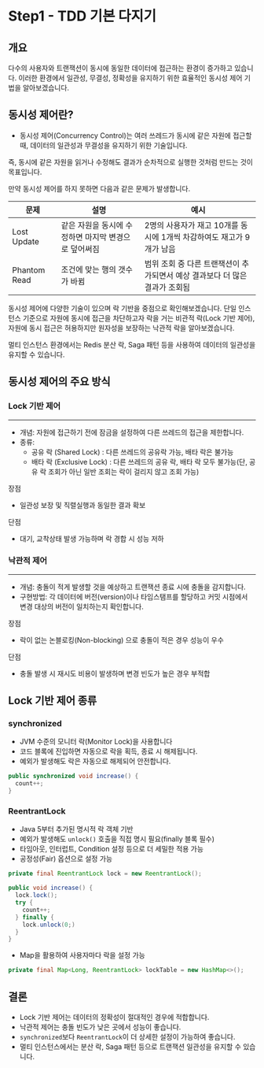 # Step1 - TDD 기본 다지기

## 개요
다수의 사용자와 트랜잭션이 동시에 동일한 데이터에 접근하는 환경이 증가하고 있습니다. 이러한 환경에서 일관성, 무결성, 정확성을 유지하기 위한 효율적인 동시성 제어 기법을 알아보겠습니다.

## 동시성 제어란?
- 동시성 제어(Concurrency Control)는 여러 쓰레드가 동시에 같은 자원에 접근할 때, 데이터의 일관성과 무결성을 유지하기 위한 기술입니다.

즉, 동시에 같은 자원을 읽거나 수정해도 결과가 순차적으로 실행한 것처럼 만드는 것이 목표입니다.

만약 동시성 제어를 하지 못하면 다음과 같은 문제가 발생합니다.

|문제|설명|예시|
|----|----|----|
|Lost Update| 같은 자원을 동시에 수정하면 마지막 변경으로 덮어써짐|2명의 사용자가 재고 10개를 동시에 1개씩 차감하여도 재고가 9개가 남음|
|Phantom Read|조건에 맞는 행의 갯수가 바뀜|범위 조회 중 다른 트랜잭션이 추가되면서 예상 결과보다 더 많은 결과가 조회됨

동시성 제어에 다양한 기술이 있으며 락 기반을 중점으로 확인해보겠습니다. 단일 인스턴스 기준으로 자원에 동시에 접근을 차단하고자 락을 거는 비관적 락(Lock 기반 제어), 자원에 동시 접근은 허용하지만 원자성을 보장하는 낙관적 락을 알아보겠습니다. 

멀티 인스턴스 환경에서는 Redis 분산 락, Saga 패턴 등을 사용하여 데이터의 일관성을 유지할 수 있습니다.

## 동시성 제어의 주요 방식

### Lock 기반 제어
---
- 개념: 자원에 접근하기 전에 잠금을 설정하여 다른 쓰레드의 접근을 제한합니다.
- 종류:
  - 공유 락 (Shared Lock) : 다른 쓰레드의 공유락 가능, 배타 락은 불가능
  - 배타 락 (Exclusive Lock) : 다른 쓰레드의 공유 락, 배타 락 모두 불가능(단, 공유 락 조회가 아닌 일반 조회는 락이 걸리지 않고 조회 가능)  

장점
 - 일관성 보장 및 직렬실행과 동일한 결과 확보

단점
  - 대기, 교착상태 발생 가능하며 락 경합 시 성능 저하

### 낙관적 제어
---
- 개념: 충돌이 적게 발생할 것을 예상하고 트랜잭션 종료 시에 충돌을 감지합니다.
- 구현방법: 각 데이터에 버전(version)이나 타임스탬프를 할당하고 커밋 시점에서 변경 대상의 버전이 일치하는지 확인합니다.

장점
  - 락이 없는 논블로킹(Non-blocking) 으로 충돌이 적은 경우 성능이 우수

단점
  - 충돌 발생 시 재시도 비용이 발생하며 변경 빈도가 높은 경우 부적합


## Lock 기반 제어 종류

### synchronized
- JVM 수준의 모니터 락(Monitor Lock)을 사용합니다
- 코드 블록에 진입하면 자동으로 락을 획득, 종료 시 해제됩니다.
- 예외가 발생해도 락은 자동으로 해제되어 안전합니다.
```java
public synchronized void increase() {
  count++;
}
```

### ReentrantLock
- Java 5부터 추가된 명시적 락 객체 기반
- 예외가 발생해도 `unlock()` 호출을 직접 명시 필요(finally 블록 필수)
- 타임아웃, 인터럽트, Condition 설정 등으로 더 세밀한 적용 가능
- 공정성(Fair) 옵션으로 설정 가능
```java
private final ReentrantLock lock = new ReentrantLock();

public void increase() {
  lock.lock();
  try {
    count++;
  } finally {
    lock.unlock(0;)
  }
}
```
  
- Map을 활용하여 사용자마다 락을 설정 가능
```java
private final Map<Long, ReentrantLock> lockTable = new HashMap<>();
```

## 결론
- Lock 기반 제어는 데이터의 정확성이 절대적인 경우에 적합합니다.
- 낙관적 제어는 충돌 빈도가 낮은 곳에서 성능이 좋습니다.
- `synchronized`보다 `ReentrantLock`이 더 상세한 설정이 가능하여 좋습니다.
- 멀티 인스턴스에서는 분산 락, Saga 패턴 등으로 트랜잭션 일관성을 유지할 수 있습니다.